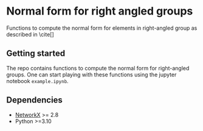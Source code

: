 # Normal form for right angled groups

Functions to compute the normal form for elements in right-angled group as described in \cite[]

## Getting started

The repo contains functions to compute the normal form for right-angled groups. One can start playing with these functions using the jupyter notebook ``example.ipynb``.

## Dependencies
- [NetworkX](https://networkx.org/) >= 2.8 
- Python >=3.10


